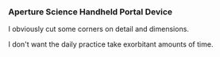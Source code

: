 ### Aperture Science Handheld Portal Device

I obviously cut some corners on detail and dimensions.

I don't want the daily practice take exorbitant amounts of time.
